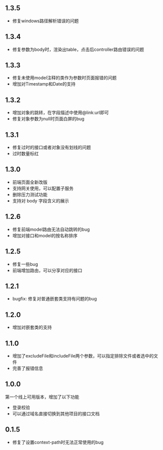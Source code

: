 ## 1.3.5
- 修复windows路径解析错误的问题

## 1.3.4
- 修复参数为body时，渲染出table，点击后controller路由错误的问题

## 1.3.3
- 修复未使用model注释的类作为参数时页面报错的问题
- 增加对Timestamp和Date的支持

## 1.3.2
- 增加对象的跳转，在字段描述中使用@link:url即可
- 修复对象参数为null时页面白屏的bug

## 1.3.1
- 修复过时的接口或者对象没有划线的问题
- 过时数量标红

## 1.3.0
- 前端页面全新改版
- 支持网关使用，可以配置子服务
- 删除压力测试功能
- 支持对 body 字段含义的展示

## 1.2.6
- 修复前端model路由无法自动跳转的bug
- 增加对接口和model的按名称排序

## 1.2.5
- 修复一些bug
- 前端增加路由，可以分享对应的接口

## 1.2.1
- bugfix: 修复对普通嵌套类支持有问题的bug

## 1.2.0
- 增加对嵌套类的支持

## 1.1.0
- 增加了excludeFile和includeFile两个参数，可以指定排除文件或者选中的文件
- 完善了报错信息

## 1.0.0
第一个线上可用版本，增加了以下功能
- 登录校验
- 可以通过域名直接切换到其他项目的接口文档

## 0.1.5
- 修复了设置context-path时无法正常使用的bug